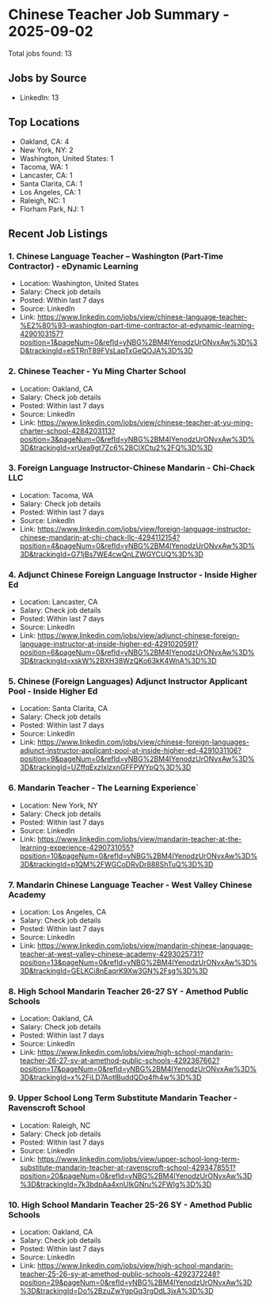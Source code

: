 # Chinese Teacher Job Summary - 2025-09-02

Total jobs found: 13

## Jobs by Source

- LinkedIn: 13

## Top Locations

- Oakland, CA: 4
- New York, NY: 2
- Washington, United States: 1
- Tacoma, WA: 1
- Lancaster, CA: 1
- Santa Clarita, CA: 1
- Los Angeles, CA: 1
- Raleigh, NC: 1
- Florham Park, NJ: 1

## Recent Job Listings

### 1. Chinese Language Teacher – Washington (Part-Time Contractor) - eDynamic Learning
- Location: Washington, United States
- Salary: Check job details
- Posted: Within last 7 days
- Source: LinkedIn
- Link: https://www.linkedin.com/jobs/view/chinese-language-teacher-%E2%80%93-washington-part-time-contractor-at-edynamic-learning-4290103157?position=1&pageNum=0&refId=yNBG%2BM4IYenodzUrONvxAw%3D%3D&trackingId=eSTRnT89FVsLapTxGeQOJA%3D%3D

### 2. Chinese Teacher - Yu Ming Charter School
- Location: Oakland, CA
- Salary: Check job details
- Posted: Within last 7 days
- Source: LinkedIn
- Link: https://www.linkedin.com/jobs/view/chinese-teacher-at-yu-ming-charter-school-4284203113?position=3&pageNum=0&refId=yNBG%2BM4IYenodzUrONvxAw%3D%3D&trackingId=xrUea9gt7Zc6%2BClXCtu2%2FQ%3D%3D

### 3. Foreign Language Instructor-Chinese Mandarin - Chi-Chack LLC
- Location: Tacoma, WA
- Salary: Check job details
- Posted: Within last 7 days
- Source: LinkedIn
- Link: https://www.linkedin.com/jobs/view/foreign-language-instructor-chinese-mandarin-at-chi-chack-llc-4294112154?position=4&pageNum=0&refId=yNBG%2BM4IYenodzUrONvxAw%3D%3D&trackingId=G71jBs7WE4cwQnLZWGYCUQ%3D%3D

### 4. Adjunct Chinese Foreign Language Instructor - Inside Higher Ed
- Location: Lancaster, CA
- Salary: Check job details
- Posted: Within last 7 days
- Source: LinkedIn
- Link: https://www.linkedin.com/jobs/view/adjunct-chinese-foreign-language-instructor-at-inside-higher-ed-4291020591?position=6&pageNum=0&refId=yNBG%2BM4IYenodzUrONvxAw%3D%3D&trackingId=xskW%2BXH38WzQKo63kK4WnA%3D%3D

### 5. Chinese (Foreign Languages) Adjunct Instructor Applicant Pool - Inside Higher Ed
- Location: Santa Clarita, CA
- Salary: Check job details
- Posted: Within last 7 days
- Source: LinkedIn
- Link: https://www.linkedin.com/jobs/view/chinese-foreign-languages-adjunct-instructor-applicant-pool-at-inside-higher-ed-4291031106?position=9&pageNum=0&refId=yNBG%2BM4IYenodzUrONvxAw%3D%3D&trackingId=UZffqExzIxlzxnGFFPWYpQ%3D%3D

### 6. Mandarin Teacher - The Learning Experience`
- Location: New York, NY
- Salary: Check job details
- Posted: Within last 7 days
- Source: LinkedIn
- Link: https://www.linkedin.com/jobs/view/mandarin-teacher-at-the-learning-experience-4290731055?position=10&pageNum=0&refId=yNBG%2BM4IYenodzUrONvxAw%3D%3D&trackingId=p1QM%2FWGCoDRvDr888ShTuQ%3D%3D

### 7. Mandarin Chinese Language Teacher - West Valley Chinese Academy
- Location: Los Angeles, CA
- Salary: Check job details
- Posted: Within last 7 days
- Source: LinkedIn
- Link: https://www.linkedin.com/jobs/view/mandarin-chinese-language-teacher-at-west-valley-chinese-academy-4293025731?position=13&pageNum=0&refId=yNBG%2BM4IYenodzUrONvxAw%3D%3D&trackingId=GELKCi8nEaqrK9Xw3GN%2Fsg%3D%3D

### 8. High School Mandarin Teacher 26-27 SY - Amethod Public Schools
- Location: Oakland, CA
- Salary: Check job details
- Posted: Within last 7 days
- Source: LinkedIn
- Link: https://www.linkedin.com/jobs/view/high-school-mandarin-teacher-26-27-sy-at-amethod-public-schools-4292367662?position=17&pageNum=0&refId=yNBG%2BM4IYenodzUrONvxAw%3D%3D&trackingId=x%2FiLD7AotlBuddQDq4fh4w%3D%3D

### 9. Upper School Long Term Substitute Mandarin Teacher - Ravenscroft School
- Location: Raleigh, NC
- Salary: Check job details
- Posted: Within last 7 days
- Source: LinkedIn
- Link: https://www.linkedin.com/jobs/view/upper-school-long-term-substitute-mandarin-teacher-at-ravenscroft-school-4293478551?position=20&pageNum=0&refId=yNBG%2BM4IYenodzUrONvxAw%3D%3D&trackingId=7k3bdpAa4xnUlkGNru%2FWIg%3D%3D

### 10. High School Mandarin Teacher 25-26 SY - Amethod Public Schools
- Location: Oakland, CA
- Salary: Check job details
- Posted: Within last 7 days
- Source: LinkedIn
- Link: https://www.linkedin.com/jobs/view/high-school-mandarin-teacher-25-26-sy-at-amethod-public-schools-4292372248?position=29&pageNum=0&refId=yNBG%2BM4IYenodzUrONvxAw%3D%3D&trackingId=Do%2BzuZwYgpGq3rgDdL3jxA%3D%3D

